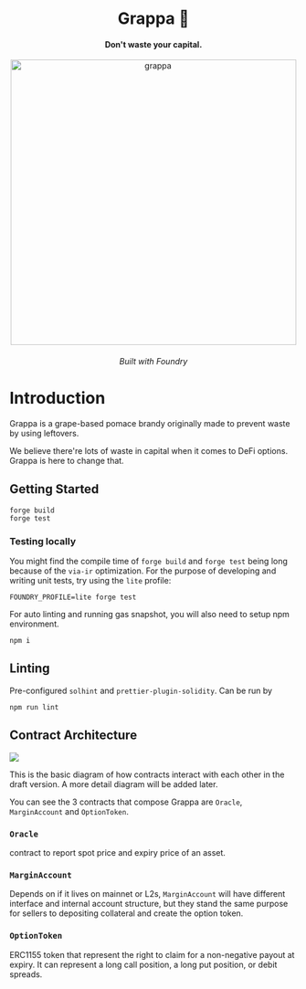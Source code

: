 <div align="center">
  <h1 align="center"> Grappa 🥂</h1>
  <h4 align="center"> Don't waste your capital.</h4>
  <p align="center">
    <!-- badge goes here -->
  </p>

<p align='center'>
    <img src='https://i.imgur.com/A04IOW6.jpg' alt='grappa' width="500" />
</p>  
<h6 align="center"> Built with Foundry</h6>
  
</div>

# Introduction

Grappa is a grape-based pomace brandy originally made to prevent waste by using leftovers.

We believe there're lots of waste in capital when it comes to DeFi options. Grappa is here to change that.

## Getting Started

```shell
forge build
forge test
```

### Testing locally

You might find the compile time of `forge build` and `forge test` being long because of the `via-ir` optimization. For the purpose of developing and writing unit tests, try using the `lite` profile:

```shell
FOUNDRY_PROFILE=lite forge test
```

For auto linting and running gas snapshot, you will also need to setup npm environment.

```shell
npm i
```

## Linting

Pre-configured `solhint` and `prettier-plugin-solidity`. Can be run by

```
npm run lint
```

## Contract Architecture

![](https://i.imgur.com/7LTxemy.png)

This is the basic diagram of how contracts interact with each other in the draft version. A more detail diagram will be added later.

You can see the 3 contracts that compose Grappa are `Oracle`, `MarginAccount` and `OptionToken`.

### `Oracle`

contract to report spot price and expiry price of an asset.

### `MarginAccount`

Depends on if it lives on mainnet or L2s, `MarginAccount` will have different interface and internal account structure, but they stand the same purpose for sellers to depositing collateral and create the option token.

### `OptionToken`

ERC1155 token that represent the right to claim for a non-negative payout at expiry. It can represent a long call position, a long put position, or debit spreads.